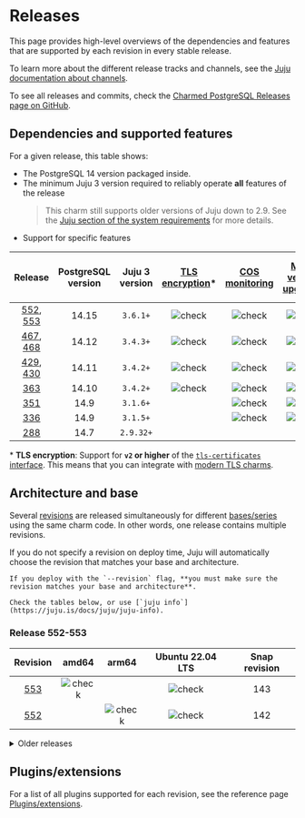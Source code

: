 # Releases

This page provides high-level overviews of the dependencies and features that are supported by each revision in every stable release.

To learn more about the different release tracks and channels, see the [Juju documentation about channels](https://documentation.ubuntu.com/juju/3.6/reference/charm/#risk).

To see all releases and commits, check the [Charmed PostgreSQL Releases page on GitHub](https://github.com/canonical/postgresql-operator/releases).

## Dependencies and supported features

For a given release, this table shows:
* The PostgreSQL 14 version packaged inside.
* The minimum Juju 3 version required to reliably operate **all** features of the release
   > This charm still supports older versions of Juju down to 2.9. See the [Juju section of the system requirements](/reference/system-requirements) for more details.
* Support for specific features

| Release | PostgreSQL version | Juju 3 version | [TLS encryption](/how-to/enable-tls)* | [COS monitoring](/how-to/monitoring-cos/enable-monitoring) | [Minor version upgrades](/how-to/upgrade/perform-a-minor-upgrade) | [Cross-regional async replication](/how-to/cross-regional-async-replication/index) | [Point-in-time recovery](/how-to/back-up-and-restore/restore-a-backup) |
|:---:|:---:|:---:|:---:|:---:|:---:|:---:|:---:|
| [552], [553] | 14.15 | `3.6.1+` | ![check] | ![check] | ![check] | ![check] | ![check] |
| [467], [468] | 14.12 | `3.4.3+` | ![check] | ![check] | ![check] | ![check] | ![check] |
| [429], [430] | 14.11 | `3.4.2+` | ![check] | ![check] | ![check] | ![check] |  |
| [363] | 14.10 | `3.4.2+` | ![check] | ![check] | ![check] | ![check] |  |
| [351] | 14.9 | `3.1.6+` |  | ![check] | ![check] |  |  |
| [336] | 14.9 | `3.1.5+` |  | ![check] | ![check] |  |  |
| [288] | 14.7 | `2.9.32+` |  |  |  |  |  |

\* **TLS encryption**: Support for **`v2` or higher** of the [`tls-certificates` interface](https://charmhub.io/tls-certificates-interface/libraries/tls_certificates). This means that you can integrate with [modern TLS charms](https://charmhub.io/topics/security-with-x-509-certificates).

## Architecture and base

Several [revisions](https://documentation.ubuntu.com/juju/3.6/reference/charm/#charm-revision) are released simultaneously for different [bases/series](https://juju.is/docs/juju/base) using the same charm code. In other words, one release contains multiple revisions.

If you do not specify a revision on deploy time, Juju will automatically choose the revision that matches your base and architecture.

```{caution}
If you deploy with the `--revision` flag, **you must make sure the revision matches your base and architecture**. 

Check the tables below, or use [`juju info`](https://juju.is/docs/juju/juju-info).
```

### Release 552-553

| Revision | amd64 | arm64 | Ubuntu 22.04 LTS | Snap revision |
|:--------:|:-----:|:-----:|:-----:|:-----:|
|[553] | ![check] |          |  ![check]  | 143 |
|[552] |          | ![check] |  ![check]  | 142 |

<details>
<summary>Older releases</summary>

| Revision | amd64 | arm64 | Ubuntu 22.04 LTS | Snap revision |
|:--------:|:-----:|:-----:|:-----:|:-----:|
|[468] |![check]  |          | ![check] | 120 |
|[467] |          | ![check] | ![check] | 121 |
|[430] |          | ![check] | ![check] | 114 |
|[429] |![check]  |          | ![check] | 115 |
|[363] |![check]  |          | ![check] | 96 |      
|[351] |![check]  |          | ![check] | 89 |      
|[336] |![check]  |          | ![check] | 85 |    
|[288] |![check]  |          | ![check] | 31 |    

</details>

## Plugins/extensions

For a list of all plugins supported for each revision, see the reference page [Plugins/extensions](/reference/plugins-extensions).

<!-- LINKS-->
[553]: https://github.com/canonical/postgresql-operator/releases/tag/rev552
[552]: https://github.com/canonical/postgresql-operator/releases/tag/rev552

[468]: https://github.com/canonical/postgresql-operator/releases/tag/rev467
[467]: https://github.com/canonical/postgresql-operator/releases/tag/rev467

[430]: https://github.com/canonical/postgresql-operator/releases/tag/rev429
[429]: https://github.com/canonical/postgresql-operator/releases/tag/rev429

[363]: https://github.com/canonical/postgresql-operator/releases/tag/rev363
[351]: https://github.com/canonical/postgresql-operator/releases/tag/rev351
[336]: https://github.com/canonical/postgresql-operator/releases/tag/rev336
[288]: https://github.com/canonical/postgresql-operator/releases/tag/rev288


<!--BADGES-->
[check]: https://img.icons8.com/color/20/checkmark--v1.png

